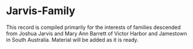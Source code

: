 # Jarvis-Family

This record is compiled primarily for the interests of families descended from Joshua Jarvis and Mary Ann Barrett of Victor Harbor and Jamestown in South Australia. Material will be added as it is ready.
